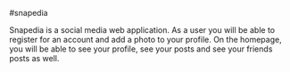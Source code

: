 #snapedia

Snapedia is a social media web application. As a user you will be able to register for an account and add a photo to your profile.  On the homepage, you will be able to see your profile, see your posts and see your friends posts as well. 